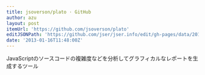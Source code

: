 ```yaml
---
title: jsoverson/plato · GitHub
author: azu
layout: post
itemUrl: 'https://github.com/jsoverson/plato'
editJSONPath: 'https://github.com/jser/jser.info/edit/gh-pages/data/2013/01/index.json'
date: '2013-01-16T11:48:00Z'
---
```

JavaScriptのソースコードの複雑度などを分析してグラフィカルなレポートを生成するツール
